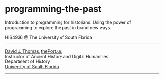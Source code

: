 # programming-the-past

Introduction to programming for historians. Using the power of programming to explore the past in brand new ways.

HIS4936 @ The University of South Florida

---

[David J. Thomas](mailto:dave.a.base@gmail.com), [thePort.us](http://thePort.us)<br />
Instructor of Ancient History and Digital Humanities<br />
Department of History<br />
[University of South Florida](https://github.com/usf-portal)

---
